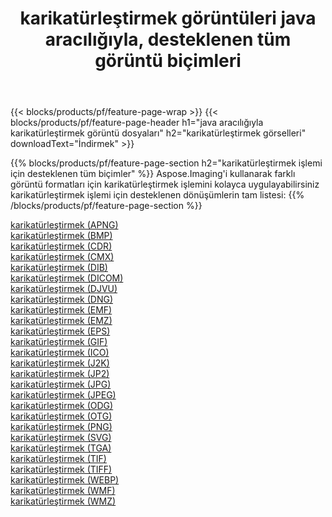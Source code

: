 ﻿---
title: karikatürleştirmek görüntüleri java aracılığıyla, desteklenen tüm görüntü biçimleri 
weight: 3920
url: /tr/java/cartoonify 
lang: tr
langdirlevel: 2
locales: zh-hans,ja,it,ru,de,es,fr,nl,id,lt,pl,pt,vi,tr,ko,zh-hant,ar,hi,th,sv,cs,uk,he
description: Aspose.Imaging'i kullanarak, java Aracılığıyla kolayca karikatürleştirmek görüntüleri oluşturabilirsiniz
---

{{< blocks/products/pf/feature-page-wrap >}}
{{< blocks/products/pf/feature-page-header h1="java aracılığıyla karikatürleştirmek görüntü dosyaları" h2="karikatürleştirmek görselleri" downloadText="İndirmek" >}}


{{% blocks/products/pf/feature-page-section  h2="karikatürleştirmek işlemi için desteklenen tüm biçimler" %}}
Aspose.Imaging'i kullanarak farklı görüntü formatları için karikatürleştirmek işlemini kolayca uygulayabilirsiniz
<br/>
karikatürleştirmek işlemi için desteklenen dönüşümlerin tam listesi:
{{% /blocks/products/pf/feature-page-section %}}
<div class="container-fluid productfamilypage bg-gray">
    <div class="convertypes bg-gray agp-content section">
        <div class="container">
		<div class="row other-converters">
		    <div class='col-md-2 other-converter remove-lp remove-rp'><a href="/imaging/tr/java/cartoonify/apng" >karikatürleştirmek (APNG)</a></div><div class='col-md-2 other-converter remove-lp remove-rp'><a href="/imaging/tr/java/cartoonify/bmp" >karikatürleştirmek (BMP)</a></div><div class='col-md-2 other-converter remove-lp remove-rp'><a href="/imaging/tr/java/cartoonify/cdr" >karikatürleştirmek (CDR)</a></div><div class='col-md-2 other-converter remove-lp remove-rp'><a href="/imaging/tr/java/cartoonify/cmx" >karikatürleştirmek (CMX)</a></div><div class='col-md-2 other-converter remove-lp remove-rp'><a href="/imaging/tr/java/cartoonify/dib" >karikatürleştirmek (DIB)</a></div><div class='col-md-2 other-converter remove-lp remove-rp'><a href="/imaging/tr/java/cartoonify/dicom" >karikatürleştirmek (DICOM)</a></div><div class='col-md-2 other-converter remove-lp remove-rp'><a href="/imaging/tr/java/cartoonify/djvu" >karikatürleştirmek (DJVU)</a></div><div class='col-md-2 other-converter remove-lp remove-rp'><a href="/imaging/tr/java/cartoonify/dng" >karikatürleştirmek (DNG)</a></div><div class='col-md-2 other-converter remove-lp remove-rp'><a href="/imaging/tr/java/cartoonify/emf" >karikatürleştirmek (EMF)</a></div><div class='col-md-2 other-converter remove-lp remove-rp'><a href="/imaging/tr/java/cartoonify/emz" >karikatürleştirmek (EMZ)</a></div><div class='col-md-2 other-converter remove-lp remove-rp'><a href="/imaging/tr/java/cartoonify/eps" >karikatürleştirmek (EPS)</a></div><div class='col-md-2 other-converter remove-lp remove-rp'><a href="/imaging/tr/java/cartoonify/gif" >karikatürleştirmek (GIF)</a></div><div class='col-md-2 other-converter remove-lp remove-rp'><a href="/imaging/tr/java/cartoonify/ico" >karikatürleştirmek (ICO)</a></div><div class='col-md-2 other-converter remove-lp remove-rp'><a href="/imaging/tr/java/cartoonify/j2k" >karikatürleştirmek (J2K)</a></div><div class='col-md-2 other-converter remove-lp remove-rp'><a href="/imaging/tr/java/cartoonify/jp2" >karikatürleştirmek (JP2)</a></div><div class='col-md-2 other-converter remove-lp remove-rp'><a href="/imaging/tr/java/cartoonify/jpg" >karikatürleştirmek (JPG)</a></div><div class='col-md-2 other-converter remove-lp remove-rp'><a href="/imaging/tr/java/cartoonify/jpeg" >karikatürleştirmek (JPEG)</a></div><div class='col-md-2 other-converter remove-lp remove-rp'><a href="/imaging/tr/java/cartoonify/odg" >karikatürleştirmek (ODG)</a></div><div class='col-md-2 other-converter remove-lp remove-rp'><a href="/imaging/tr/java/cartoonify/otg" >karikatürleştirmek (OTG)</a></div><div class='col-md-2 other-converter remove-lp remove-rp'><a href="/imaging/tr/java/cartoonify/png" >karikatürleştirmek (PNG)</a></div><div class='col-md-2 other-converter remove-lp remove-rp'><a href="/imaging/tr/java/cartoonify/svg" >karikatürleştirmek (SVG)</a></div><div class='col-md-2 other-converter remove-lp remove-rp'><a href="/imaging/tr/java/cartoonify/tga" >karikatürleştirmek (TGA)</a></div><div class='col-md-2 other-converter remove-lp remove-rp'><a href="/imaging/tr/java/cartoonify/tif" >karikatürleştirmek (TIF)</a></div><div class='col-md-2 other-converter remove-lp remove-rp'><a href="/imaging/tr/java/cartoonify/tiff" >karikatürleştirmek (TIFF)</a></div><div class='col-md-2 other-converter remove-lp remove-rp'><a href="/imaging/tr/java/cartoonify/webp" >karikatürleştirmek (WEBP)</a></div><div class='col-md-2 other-converter remove-lp remove-rp'><a href="/imaging/tr/java/cartoonify/wmf" >karikatürleştirmek (WMF)</a></div><div class='col-md-2 other-converter remove-lp remove-rp'><a href="/imaging/tr/java/cartoonify/wmz" >karikatürleştirmek (WMZ)</a></div>
                </div>
        </div>
    </div>
</div>
<br/>
